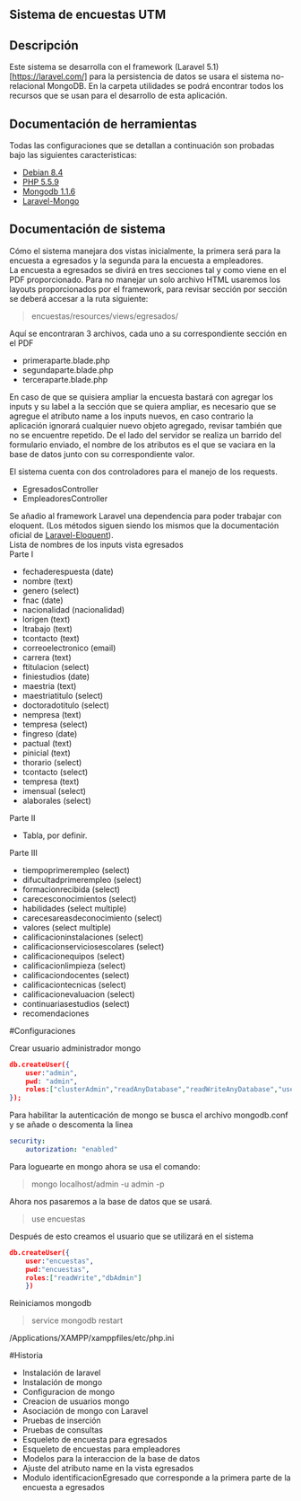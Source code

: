 ## Sistema de encuestas UTM

## Descripción 
Este sistema se desarrolla con el framework (Laravel 5.1)[https://laravel.com/] para la persistencia de datos se usara el sistema no-relacional MongoDB. En la carpeta utilidades se podrá encontrar todos los recursos que se usan para el desarrollo de esta aplicación.
## Documentación de herramientas
Todas las configuraciones que se detallan a continuación son probadas bajo las siguientes caracteristicas:  
* [Debian 8.4](https://www.debian.org/releases/jessie/)  
* [PHP 5.5.9](http://php.net/releases/5_5_9.php)  
* [Mongodb 1.1.6](https://docs.mongodb.com/)  
* [Laravel-Mongo](https://github.com/jenssegers/laravel-mongodb)  

## Documentación de sistema
Cómo el sistema manejara dos vistas inicialmente, la primera será para la encuesta a  egresados y la segunda para la encuesta a empleadores.  
La encuesta a egresados se divirá en tres secciones tal y como viene en el PDF proporcionado. Para no manejar un solo archivo HTML usaremos los layouts proporcionados por el framework, para revisar sección por sección se deberá accesar a la ruta siguiente:  
>encuestas/resources/views/egresados/  

Aquí se encontraran 3 archivos, cada uno a su correspondiente sección en el PDF
* primeraparte.blade.php
* segundaparte.blade.php
* terceraparte.blade.php  

En caso de que se quisiera ampliar la encuesta bastará con agregar los inputs y su label a la sección que se quiera ampliar, es necesario que se agregue el atributo name a los inputs nuevos, en caso contrario la aplicación ignorará cualquier nuevo objeto agregado, revisar también que no se encuentre repetido. De el lado del servidor se realiza un barrido del formulario enviado, el nombre de los atributos es el que se vaciara en la base de datos junto con su correspondiente valor.  

El sistema cuenta con dos controladores para el manejo de los requests.  
* EgresadosController
* EmpleadoresController

Se añadio al framework Laravel una dependencia para poder trabajar con eloquent. (Los métodos siguen siendo los mismos que la documentación oficial de [Laravel-Eloquent](https://laravel.com/docs/5.1/eloquent)).  
Lista de nombres de los inputs vista egresados  
Parte I
* fechaderespuesta (date)
* nombre    (text)
* genero    (select)
* fnac      (date)
* nacionalidad  (nacionalidad)
* lorigen   (text)
* ltrabajo  (text)
* tcontacto (text)
* correoelectronico (email)
* carrera   (text)
* ftitulacion   (select)
* finiestudios  (date)
* maestria  (text)
* maestriatitulo    (select)
* doctoradotitulo   (select)
* nempresa  (text)
* tempresa  (select)
* fingreso  (date)
* pactual   (text)
* pinicial  (text)
* thorario  (select)
* tcontacto (select)
* tempresa  (text)
* imensual  (select)
* alaborales    (select)

Parte II
* Tabla, por definir.

Parte III
* tiempoprimerempleo    (select)
* difucultadprimerempleo    (select)
* formacionrecibida (select)
* carecesconocimientos  (select)
* habilidades   (select multiple)
* carecesareasdeconocimiento    (select)
* valores   (select multiple)
* calificacioninstalaciones (select)
* calificacionserviciosescolares    (select)
* calificacionequipos   (select)
* calificacionlimpieza  (select)
* calificaciondocentes  (select)
* calificaciontecnicas  (select)
* calificacionevaluacion    (select)
* continuariasestudios  (select)
* recomendaciones

#Configuraciones
  
Crear usuario administrador mongo
```json
db.createUser({
    user:"admin",
    pwd: "admin",
    roles:["clusterAdmin","readAnyDatabase","readWriteAnyDatabase","userAdminAnyDatabase","dbAdminAnyDatabase"]
});  
```
Para habilitar la autenticación de mongo se busca el archivo mongodb.conf y se añade o descomenta la linea
```yaml
security:
    autorization: "enabled"
```
Para loguearte en mongo ahora se usa el comando:  
>mongo localhost/admin -u admin -p  

Ahora nos pasaremos a la base de datos que se usará.

>use encuestas  

Después de esto creamos el usuario que se utilizará en el sistema
```json
db.createUser({
    user:"encuestas",
    pwd:"encuestas",
    roles:["readWrite","dbAdmin"]
    })
```

Reiniciamos mongodb  

>service mongodb restart

/Applications/XAMPP/xamppfiles/etc/php.ini

#Historia
* Instalación de laravel
* Instalación de mongo
* Configuracion de mongo
* Creacion de usuarios mongo
* Asociación de mongo con Laravel
* Pruebas de inserción
* Pruebas de consultas
* Esqueleto de encuesta para egresados
* Esqueleto de encuestas para empleadores
* Modelos para la interaccion de la base de datos
* Ajuste del atributo name en la vista egresados
* Modulo identificacionEgresado que corresponde a la primera parte de la encuesta a egresados